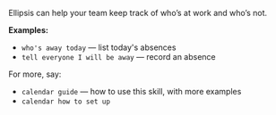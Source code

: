 Ellipsis can help your team keep track of who’s at work and who’s not.

**Examples:**
- `who's away today` — list today's absences
- `tell everyone I will be away` — record an absence

For more, say:
- `calendar guide` — how to use this skill, with more examples
- `calendar how to set up`

